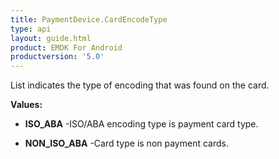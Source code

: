 ```yaml
---
title: PaymentDevice.CardEncodeType
type: api
layout: guide.html
product: EMDK For Android
productversion: '5.0'
---
```



List indicates the type of encoding that was found on the card.

**Values:**

* **ISO_ABA** -ISO/ABA encoding type is payment card type.

* **NON_ISO_ABA** -Card type is non payment cards.





